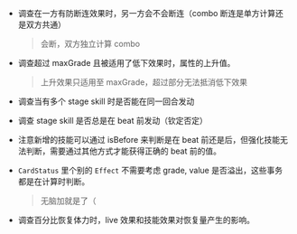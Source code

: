 - 调查在一方有防断连效果时，另一方会不会断连（combo 断连是单方计算还是双方共通）
  > 会断，双方独立计算 combo

- 调查超过 maxGrade 且被适用了低下效果时，属性的上升值。
  > 上升效果只适用至 maxGrade，超过部分无法抵消低下效果

- 调查当有多个 stage skill 时是否能在同一回合发动
- 调查 stage skill 是否总是在 beat 前发动（钦定否定）

- 注意新增的技能可以通过 isBefore 来判断是在 beat 前还是后，但强化技能无法判断，需要通过其他方式才能获得正确的 beat 前的值。

- `CardStatus` 里个别的 `Effect` 不需要考虑 grade, value 是否溢出，这些事务都是在计算时判断。
  > 无脑加就是了（

- 调查百分比恢复体力时，live 效果和技能效果对恢复量产生的影响。
